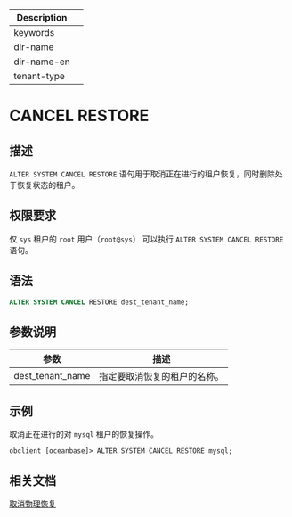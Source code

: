| Description   |                 |
|---------------|-----------------|
| keywords      |                 |
| dir-name      |                 |
| dir-name-en   |                 |
| tenant-type   |                 |

# CANCEL RESTORE

## 描述

`ALTER SYSTEM CANCEL RESTORE` 语句用于取消正在进行的租户恢复，同时删除处于恢复状态的租户。

## 权限要求

仅 `sys` 租户的 `root` 用户（`root@sys`） 可以执行 `ALTER SYSTEM CANCEL RESTORE` 语句。

## 语法

```sql
ALTER SYSTEM CANCEL RESTORE dest_tenant_name;
```

## 参数说明

|        **参数**      |       **描述**                                                                          |
|----------------------|-----------------------------------------------------------------------------------------|
| dest_tenant_name     | 指定要取消恢复的租户的名称。 |

## 示例

取消正在进行的对 `mysql` 租户的恢复操作。

```shell
obclient [oceanbase]> ALTER SYSTEM CANCEL RESTORE mysql;
```

## 相关文档

[取消物理恢复](../../../../../600.manage/600.backup-and-recovery/600.restore-data/300.cancel-a-restore.md)
